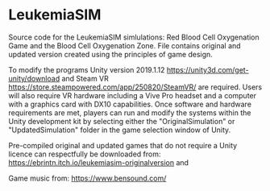 # LeukemiaSIM
Source code for the LeukemiaSIM simlulations: Red Blood Cell Oxygenation Game and the Blood Cell Oxygenation Zone. File contains original and updated version created using the principles of game design.

To modify the programs Unity version 2019.1.12 https://unity3d.com/get-unity/download and Steam VR https://store.steampowered.com/app/250820/SteamVR/ are required. Users will also require VR hardware including a Vive Pro headset and a computer with a graphics card with DX10 capabilities. Once software and hardware requirements are met, players can run and modify the systems within the Unity development kit by selecting either the "OriginalSimulation" or "UpdatedSimulation" folder in the game selection window of Unity. 

Pre-compiled original and updated games that do not require a Unity licence can respectfully be downloaded from: https://ebrintn.itch.io/leukemiasim-originalversion and 


Game music from: https://www.bensound.com/
